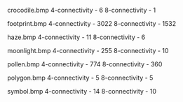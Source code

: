 crocodile.bmp
    4-connectivity - 6
    8-connectivity - 1

footprint.bmp
    4-connectivity - 3022
    8-connectivity - 1532

haze.bmp
    4-connectivity - 11
    8-connectivity - 6

moonlight.bmp
    4-connectivity - 255
    8-connectivity - 10

pollen.bmp
    4-connectivity - 774
    8-connectivity - 360

polygon.bmp
    4-connectivity - 5
    8-connectivity - 5

symbol.bmp
    4-connectivity - 14
    8-connectivity - 10

